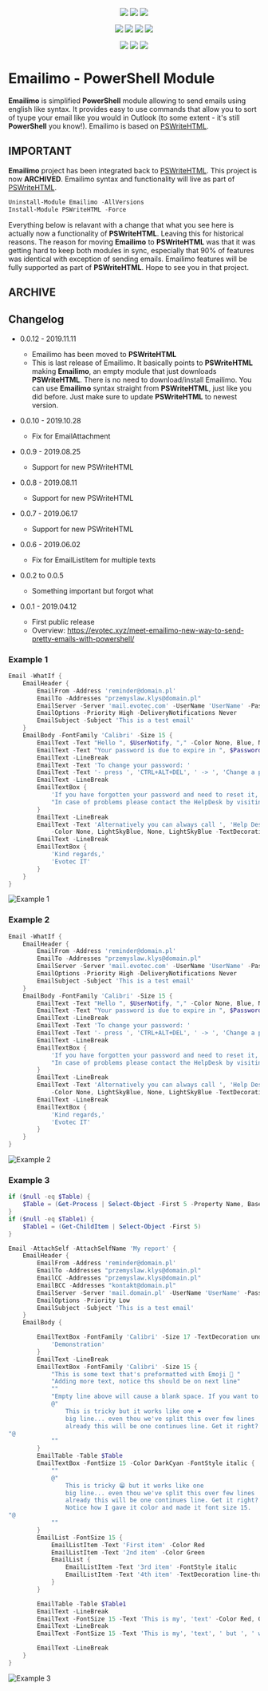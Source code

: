 <p align="center">
  <a href="https://www.powershellgallery.com/packages/Emailimo"><img src="https://img.shields.io/powershellgallery/v/Emailimo.svg"></a>
  <a href="https://www.powershellgallery.com/packages/Emailimo"><img src="https://img.shields.io/powershellgallery/vpre/Emailimo.svg?label=powershell%20gallery%20preview&colorB=yellow"></a>
  <a href="https://github.com/EvotecIT/Emailimo"><img src="https://img.shields.io/github/license/EvotecIT/Emailimo.svg"></a>
</p>

<p align="center">
  <a href="https://www.powershellgallery.com/packages/Emailimo"><img src="https://img.shields.io/powershellgallery/p/Emailimo.svg"></a>
  <a href="https://github.com/EvotecIT/Emailimo"><img src="https://img.shields.io/github/languages/top/evotecit/Emailimo.svg"></a>
  <a href="https://github.com/EvotecIT/Emailimo"><img src="https://img.shields.io/github/languages/code-size/evotecit/Emailimo.svg"></a>
  <a href="https://github.com/EvotecIT/Emailimo"><img src="https://img.shields.io/powershellgallery/dt/Emailimo.svg"></a>
</p>

<p align="center">
  <a href="https://twitter.com/PrzemyslawKlys"><img src="https://img.shields.io/twitter/follow/PrzemyslawKlys.svg?label=Twitter%20%40PrzemyslawKlys&style=social"></a>
  <a href="https://evotec.xyz/hub"><img src="https://img.shields.io/badge/Blog-evotec.xyz-2A6496.svg"></a>
  <a href="https://www.linkedin.com/in/pklys"><img src="https://img.shields.io/badge/LinkedIn-pklys-0077B5.svg?logo=LinkedIn"></a>
</p>

# Emailimo - PowerShell Module

**Emailimo** is simplified **PowerShell** module allowing to send emails using english like syntax. It provides easy to use commands that allow you to sort of tyupe your email like you would in Outlook (to some extent - it's still **PowerShell** you know!). Emailimo is based on [PSWriteHTML](https://github.com/EvotecIT/PSWriteHTML).

## IMPORTANT

**Emailimo** project has been integrated back to [PSWriteHTML](https://github.com/EvotecIT/PSWriteHTML). This project is now **ARCHIVED**. Emailimo syntax and functionality will live as part of [PSWriteHTML](https://github.com/EvotecIT/PSWriteHTML).

```PowerShell
Uninstall-Module Emailimo -AllVersions
Install-Module PSWriteHTML -Force
```

Everything below is relavant with a change that what you see here is actually now a functionality of **PSWriteHTML**. Leaving this for historical reasons. The reason for moving **Emailimo** to **PSWriteHTML** was that it was getting hard to keep both modules in sync, especially that 90% of features was identical with exception of sending emails. Emailimo features will be fully supported as part of **PSWriteHTML**. Hope to see you in that project.

## ARCHIVE

## Changelog

- 0.0.12 - 2019.11.11
  - Emailimo has been moved to **PSWriteHTML**
  - This is last release of Emailimo. It basically points to **PSWriteHTML** making **Emailimo**, an empty module that just downloads **PSWriteHTML**. There is no need to download/install Emailimo. You can use **Emailimo** syntax straight from **PSWriteHTML**, just like you did before. Just make sure to update **PSWriteHTML** to newest version.

- 0.0.10 - 2019.10.28
  - Fix for EmailAttachment
- 0.0.9 - 2019.08.25
  - Support for new PSWriteHTML

- 0.0.8 - 2019.08.11
  - Support for new PSWriteHTML

- 0.0.7 - 2019.06.17
  - Support for new PSWriteHTML

- 0.0.6 - 2019.06.02
  - Fix for EmailListItem for multiple texts

- 0.0.2 to 0.0.5
  - Something important but forgot what

- 0.0.1 - 2019.04.12
  - First public release
  - Overview: https://evotec.xyz/meet-emailimo-new-way-to-send-pretty-emails-with-powershell/

### Example 1

```powershell
Email -WhatIf {
    EmailHeader {
        EmailFrom -Address 'reminder@domain.pl'
        EmailTo -Addresses "przemyslaw.klys@domain.pl"
        EmailServer -Server 'mail.evotec.com' -UserName 'UserName' -Password 'C:\Support\Important\Password-Evotec-Reminder.txt' -PasswordAsSecure -PasswordFromFile
        EmailOptions -Priority High -DeliveryNotifications Never
        EmailSubject -Subject 'This is a test email'
    }
    EmailBody -FontFamily 'Calibri' -Size 15 {
        EmailText -Text "Hello ", $UserNotify, "," -Color None, Blue, None -Verbose -LineBreak
        EmailText -Text "Your password is due to expire in ", $PasswordExpiryDays, "days." -Color None, Green, None
        EmailText -LineBreak
        EmailText -Text 'To change your password: '
        EmailText -Text '- press ', 'CTRL+ALT+DEL', ' -> ', 'Change a password...' -Color None, BlueViolet, None, Red
        EmailText -LineBreak
        EmailTextBox {
            'If you have forgotten your password and need to reset it, you can do this by clicking here. '
            "In case of problems please contact the HelpDesk by visiting [Evotec Website](https://evotec.xyz) or by sending an email to Help Desk."
        }
        EmailText -LineBreak
        EmailText -Text 'Alternatively you can always call ', 'Help Desk', ' at ', '+48 22 00 00 00' `
            -Color None, LightSkyBlue, None, LightSkyBlue -TextDecoration none, underline, none, underline -FontWeight normal, bold, normal, bold
        EmailText -LineBreak
        EmailTextBox {
            'Kind regards,'
            'Evotec IT'
        }
    }
}
```

![Example 1](https://evotec.xyz/wp-content/uploads/2019/04/img_5cafac409c12b.png)

### Example 2

```powershell
Email -WhatIf {
    EmailHeader {
        EmailFrom -Address 'reminder@domain.pl'
        EmailTo -Addresses "przemyslaw.klys@domain.pl"
        EmailServer -Server 'mail.evotec.com' -UserName 'UserName' -Password 'C:\Support\Important\Password-Evotec-Reminder.txt' -PasswordAsSecure -PasswordFromFile
        EmailOptions -Priority High -DeliveryNotifications Never
        EmailSubject -Subject 'This is a test email'
    }
    EmailBody -FontFamily 'Calibri' -Size 15 {
        EmailText -Text "Hello ", $UserNotify, "," -Color None, Blue, None -Verbose -LineBreak
        EmailText -Text "Your password is due to expire in ", $PasswordExpiryDays, "days." -Color None, Green, None
        EmailText -LineBreak
        EmailText -Text 'To change your password: '
        EmailText -Text '- press ', 'CTRL+ALT+DEL', ' -> ', 'Change a password...' -Color None, BlueViolet, None, Red
        EmailText -LineBreak
        EmailTextBox {
            'If you have forgotten your password and need to reset it, you can do this by clicking here. '
            "In case of problems please contact the HelpDesk by visiting [Evotec Website](https://evotec.xyz) or by sending an email to Help Desk."
        }
        EmailText -LineBreak
        EmailText -Text 'Alternatively you can always call ', 'Help Desk', ' at ', '+48 22 00 00 00' `
            -Color None, LightSkyBlue, None, LightSkyBlue -TextDecoration none, underline, none, underline -FontWeight normal, bold, normal, bold
        EmailText -LineBreak
        EmailTextBox {
            'Kind regards,'
            'Evotec IT'
        }
    }
}
```

![Example 2](https://evotec.xyz/wp-content/uploads/2019/04/img_5cafaf30eaed5.png)

### Example 3

```powershell
if ($null -eq $Table) {
    $Table = (Get-Process | Select-Object -First 5 -Property Name, BasePriority, Company, CompanyName)
}
if ($null -eq $Table1) {
    $Table1 = (Get-ChildItem | Select-Object -First 5)
}

Email -AttachSelf -AttachSelfName 'My report' {
    EmailHeader {
        EmailFrom -Address 'reminder@domain.pl'
        EmailTo -Addresses "przemyslaw.klys@domain.pl"
        EmailCC -Addresses "przemyslaw.klys@domain.pl"
        EmailBCC -Addresses "kontakt@domain.pl"
        EmailServer -Server 'mail.domain.pl' -UserName 'UserName' -Password 'C:\Support\Important\Password-Evotec-Reminder.txt' -PasswordAsSecure -PasswordFromFile
        EmailOptions -Priority Low
        EmailSubject -Subject 'This is a test email'
    }
    EmailBody {

        EmailTextBox -FontFamily 'Calibri' -Size 17 -TextDecoration underline -Color DarkSalmon -Alignment center {
            'Demonstration'
        }
        EmailText -LineBreak
        EmailTextBox -FontFamily 'Calibri' -Size 15 {
            "This is some text that's preformatted with Emoji 🤷 ‍️"
            "Adding more text, notice ths should be on next line"
            ""
            "Empty line above will cause a blank space. If you want to continue writting like you would do in normal email please use here strings as seen below."
            @"
                This is tricky but it works like one ❤
                big line... even thou we've split this over few lines
                already this will be one continues line. Get it right? 😎
"@
            ""
        }
        EmailTable -Table $Table
        EmailTextBox -FontSize 15 -Color DarkCyan -FontStyle italic {
            ""
            @"
                This is tricky 😁 but it works like one
                big line... even thou we've split this over few lines
                already this will be one continues line. Get it right?
                Notice how I gave it color and made it font size 15.
"@
            ""
        }
        EmailList -FontSize 15 {
            EmailListItem -Text 'First item' -Color Red
            EmailListItem -Text '2nd item' -Color Green
            EmailList {
                EmailListItem -Text '3rd item' -FontStyle italic
                EmailListItem -Text '4th item' -TextDecoration line-through
            }
        }

        EmailTable -Table $Table1
        EmailText -LineBreak
        EmailText -FontSize 15 -Text 'This is my', 'text' -Color Red, Green -TextDecoration underline -FontFamily 'Calibri'
        EmailText -LineBreak
        EmailText -FontSize 15 -Text 'This is my', 'text', ' but ', ' with different formatting.' -Color Blue, Red, Green -TextDecoration underline, none, 'line-through' -FontFamily 'Calibri'

        EmailText -LineBreak
    }
}
```

![Example 3](https://evotec.xyz/wp-content/uploads/2019/04/img_5cafbfe051735.png)